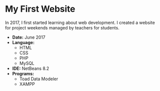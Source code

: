 # My First Website
In 2017, I first started learning about web development. I created a website for project weekends managed by teachers for students.<br/>

<ul>
  <li><b>Date:</b> June 2017</li>
  <li><b>Language: </b>
    <ul>
      <li>HTML</li>
      <li>CSS</li>
      <li>PHP</li>
      <li>MySQL</li>
    </ul>
  <li><b>IDE:</b> NetBeans 8.2</li>
  <li><b>Programs:</b>
    <ul>
      <li>Toad Data Modeler</li>
      <li>XAMPP</li>
    </ul>
</ul>
